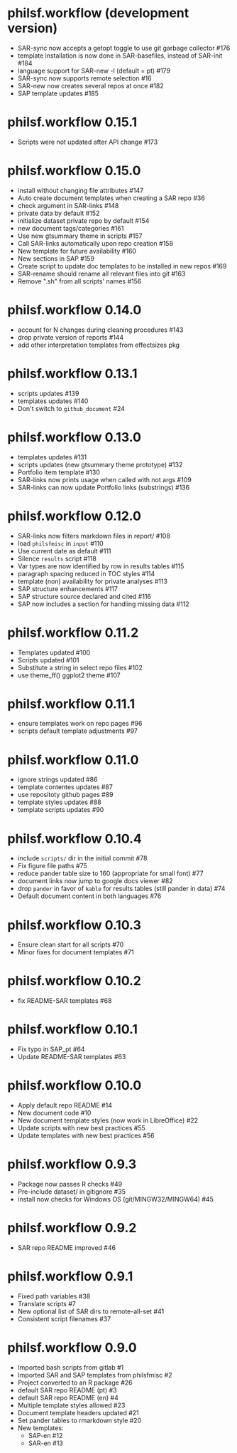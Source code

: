 # philsf.workflow (development version)

* SAR-sync now accepts a getopt toggle to use git garbage collector #176
* template installation is now done in SAR-basefiles, instead of SAR-init #184
* language support for SAR-new -l (default = pt) #179
* SAR-sync now supports remote selection #16
* SAR-new now creates several repos at once #182
* SAP template updates #185

# philsf.workflow 0.15.1

* Scripts were not updated after API change #173

# philsf.workflow 0.15.0

* install without changing file attributes #147
* Auto create document templates when creating a SAR repo #36
* check argument in SAR-links #148
* private data by default #152
* initialize dataset private repo by default #154
* new document tags/categories #161
* Use new gtsummary theme in scripts #157
* Call SAR-links automatically upon repo creation #158
* New template for future availability #160
* New sections in SAP #159
* Create script to update doc templates to be installed in new repos #169
* SAR-rename should rename all relevant files into git #163
* Remove ".sh" from all scripts' names #156

# philsf.workflow 0.14.0

* account for N changes during cleaning procedures #143
* drop private version of reports #144
* add other interpretation templates from effectsizes pkg

# philsf.workflow 0.13.1

* scripts updates #139
* templates updates #140
* Don't switch to `github_document` #24

# philsf.workflow 0.13.0

* templates updates #131
* scripts updates (new gtsummary theme prototype) #132
* Portfolio item template #130
* SAR-links now prints usage when called with not args #109
* SAR-links can now update Portfolio links (substrings) #136

# philsf.workflow 0.12.0

* SAR-links now filters markdown files in report/ #108
* load `philsfmisc` in `input` #110
* Use current date as default #111
* Silence `results` script #118
* Var types are now identified by row in results tables #115
* paragraph spacing reduced in TOC styles #114
* template (non) availability for private analyses #113
* SAP structure enhancements #117
* SAP structure source declared and cited #116
* SAP now includes a section for handling missing data #112

# philsf.workflow 0.11.2

* Templates updated #100
* Scripts updated #101
* Substitute a string in select repo files #102
* use theme_ff() ggplot2 theme #107

# philsf.workflow 0.11.1

* ensure templates work on repo pages #96
* scripts default template adjustments #97

# philsf.workflow 0.11.0

* ignore strings updated #86
* template contentes updates #87
* use repositoty github pages #89
* template styles updates #88
* template scripts updates #90

# philsf.workflow 0.10.4

* include `scripts/` dir in the initial commit #78
* Fix figure file paths #75
* reduce pander table size to 160 (appropriate for small font) #77
* document links now jump to google docs viewer #82
* drop `pander` in favor of `kable` for results tables (still pander in data) #74
* Default document content in both languages #76

# philsf.workflow 0.10.3

* Ensure clean start for all scripts #70
* Minor fixes for document templates #71

# philsf.workflow 0.10.2

* fix README-SAR templates #68

# philsf.workflow 0.10.1

* Fix typo in SAP_pt #64
* Update README-SAR templates #63

# philsf.workflow 0.10.0

* Apply default repo README #14
* New document code #10
* New document template styles (now work in LibreOffice) #22
* Update scripts with new best practices #55
* Update templates with new best practices #56

# philsf.workflow 0.9.3

* Package now passes R checks #49
* Pre-include dataset/ in gitignore #35
* install now checks for Windows OS (git/MINGW32/MINGW64) #45

# philsf.workflow 0.9.2

* SAR repo README improved #46

# philsf.workflow 0.9.1

* Fixed path variables #38
* Translate scripts #7
* New optional list of SAR dirs to remote-all-set #41
* Consistent script filenames #37

# philsf.workflow 0.9.0

* Imported bash scripts from gitlab #1
* Imported SAR and SAP templates from philsfmisc #2
* Project converted to an R package #26
* default SAR repo README (pt) #3
* default SAR repo README (en) #4
* Multiple template styles allowed #23
* Document template headers updated #21
* Set pander tables to rmarkdown style #20
* New templates:
    * SAP-en #12
    * SAR-en #13
